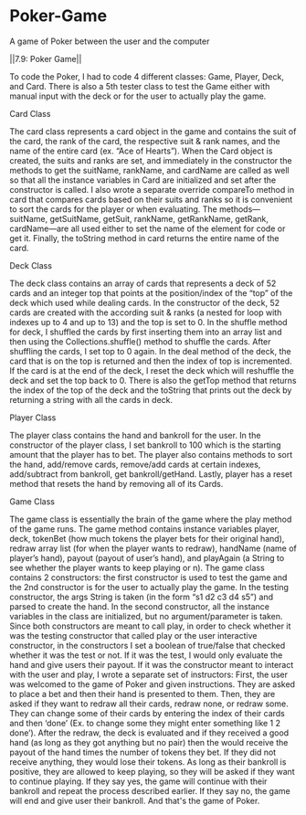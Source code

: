 # Poker-Game
A game of Poker between the user and the computer

||7.9: Poker Game||

To code the Poker, I had to code 4 different classes: Game, Player, Deck, and Card. There is also a 5th tester class to test the Game either with manual input with the deck or for the user to actually play the game. 

Card Class

The card class represents a card object in the game and contains the suit of the card, the rank of the card, the respective suit & rank names, and the name of the entire card (ex. “Ace of Hearts”). When the Card object is created, the suits and ranks are set, and immediately in the constructor the methods to get the suitName, rankName, and cardName are called as well so that all the instance variables in Card are initialized and set after the constructor is called. I also wrote a separate override compareTo method in card that compares cards based on their suits and ranks so it is convenient to sort the cards for the player or when evaluating. The methods—suitName, getSuitName, getSuit, rankName, getRankName, getRank, cardName—are all used either to set the name of the element for code or get it. Finally, the toString method in card returns the entire name of the card.

Deck Class

The deck class contains an array of cards that represents a deck of 52 cards and an integer top that points at the position/index of the “top” of the deck which used while dealing cards. In the constructor of the deck, 52 cards are created with the according suit & ranks (a nested for loop with indexes up to 4 and up to 13) and the top is set to 0. In the shuffle method for deck, I shuffled the cards by first inserting them into an array list and then using the Collections.shuffle() method to shuffle the cards. After shuffling the cards, I set top to 0 again. In the deal method of the deck, the card that is on the top is returned and then the index of top is incremented. If the card is at the end of the deck, I reset the deck which will reshuffle the deck and set the top back to 0. There is also the getTop method that returns the index of the top of the deck and the toString that prints out the deck by returning a string with all the cards in deck.

Player Class

The player class contains the hand and bankroll for the user. In the constructor of the player class, I set bankroll to 100 which is the starting amount that the player has to bet. The player also contains methods to sort the hand, add/remove cards, remove/add cards at certain indexes, add/subtract from bankroll, get bankroll/getHand. Lastly, player has a reset method that resets the hand by removing all of its Cards.

Game Class

The game class is essentially the brain of the game where the play method of the game runs. The game method contains instance variables player, deck, tokenBet (how much tokens the player bets for their original hand), redraw array list (for when the player wants to redraw), handName (name of player’s hand), payout (payout of user’s hand), and playAgain (a String to see whether the player wants to keep playing or n). The game class contains 2 constructors: the first constructor is used to test the game and the 2nd constructor is for the user to actually play the game. In the testing constructor, the args String is taken (in the form “s1 d2 c3 d4 s5”) and parsed to create the hand. In the second constructor, all the instance variables in the class are initialized, but no argument/parameter is taken. Since both constructors are meant to call play, in order to check whether it was the testing constructor that called play or the user interactive constructor, in the constructors I set a boolean of true/false that checked whether it was the test or not. If it was the test, I would only evaluate the hand and give users their payout. If it was the constructor meant to interact with the user and play, I wrote a separate set of instructors: First, the user was welcomed to the game of Poker and given instructions. They are asked to place a bet and then their hand is presented to them. Then, they are asked if they want to redraw all their cards, redraw none, or redraw some. They can change some of their cards by entering the index of their cards and then ‘done’ (Ex. to change some they might enter something like 1 2 done’). After the redraw, the deck is evaluated and if they received a good hand (as long as they got anything but no pair) then the would receive the payout of the hand times the number of tokens they bet. If they did not receive anything, they would lose their tokens. As long as their bankroll is positive, they are allowed to keep playing, so they will be asked if they want to continue playing. If they say yes, the game will continue with their bankroll and repeat the process described earlier. If they say no, the game will end and give user their bankroll. And that's the game of Poker.
